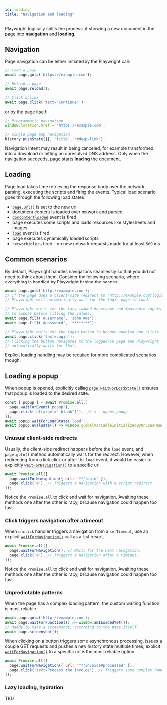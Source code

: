 ```yaml
---
id: loading
title: "Navigation and loading"
---
```



Playwright logically splits the process of showing a new document in the page into **navigation** and **loading**.

## Navigation

Page navigation can be either initiated by the Playwright call:

```js
// Load a page
await page.goto('https://example.com');

// Reload a page
await page.reload();

// Click a link
await page.click('text="Continue"');
```

or by the page itself:

```js
// Programmatic navigation
window.location.href = 'https://example.com';

// Single page app navigation
history.pushState({}, 'title', '#deep-link');
```

Navigation intent may result in being canceled, for example transformed into a download or hitting an unresolved DNS address. Only when the navigation succeeds, page starts **loading** the document.

## Loading

Page load takes time retrieving the response body over the network, parsing, executing the scripts and firing the events. Typical load scenario goes through the following load states:
- [`page.url()`](api/class-page.md#pageurl) is set to the new url
- document content is loaded over network and parsed
- [`domcontentloaded`](api/class-page.md#event-domcontentloaded) event is fired
- page executes some scripts and loads resources like stylesheets and images
- [`load`](api/class-page.md#event-load) event is fired
- page executes dynamically loaded scripts
- `networkidle` is fired - no new network requests made for at least `500` ms

## Common scenarios

By default, Playwright handles navigations seamlessly so that you did not need to think about them. Consider the following scenario, where everything is handled by Playwright behind the scenes:

```js
await page.goto('http://example.com');
// If the page does a client-side redirect to 'http://example.com/login'.
// Playwright will automatically wait for the login page to load.

// Playwright waits for the lazy loaded #username and #password inputs
// to appear before filling the values.
await page.fill('#username', 'John Doe');
await page.fill('#password', '********');

// Playwright waits for the login button to become enabled and clicks it.
await page.click('text=Login');
// Clicking the button navigates to the logged-in page and Playwright
// automatically waits for that.
```

Explicit loading handling may be required for more complicated scenarios though.

## Loading a popup

When popup is opened, explicitly calling [`page.waitForLoadState()`](api/class-page.md#pagewaitforloadstatestate-options) ensures that popup is loaded to the desired state.
```js
const [ popup ] = await Promise.all([
  page.waitForEvent('popup'),
  page.click('a[target="_blank"]'),  // <-- opens popup
]);
await popup.waitForLoadState('load');
await popup.evaluate(() => window.globalVariableInitializedByOnLoadHandler);
```

### Unusual client-side redirects

Usually, the client-side redirect happens before the `load` event, and `page.goto()` method automatically waits for the redirect. However, when redirecting from a link click or after the `load` event, it would be easier to explicitly [`waitForNavigation()`](api/class-page.md#pagewaitfornavigationoptions) to a specific url.
```js
await Promise.all([
  page.waitForNavigation({ url: '**/login' }),
  page.click('a'), // Triggers a navigation with a script redirect.
]);
```

Notice the `Promise.all` to click and wait for navigation. Awaiting these methods one after the other is racy, because navigation could happen too fast.

### Click triggers navigation after a timeout

When `onclick` handler triggers a navigation from a `setTimeout`, use an explicit [`waitForNavigation()`](api.md#pagewaitfornavigationoptions) call as a last resort.
```js
await Promise.all([
  page.waitForNavigation(), // Waits for the next navigation.
  page.click('a'), // Triggers a navigation after a timeout.
]);
```

Notice the `Promise.all` to click and wait for navigation. Awaiting these methods one after the other is racy, because navigation could happen too fast.

### Unpredictable patterns

When the page has a complex loading pattern, the custom waiting function is most reliable.
```js
await page.goto('http://example.com');
await page.waitForFunction(() => window.amILoadedYet());
// Ready to take a screenshot, according to the page itself.
await page.screenshot();
```

When clicking on a button triggers some asynchronous processing, issues a couple GET requests and pushes a new history state multiple times, explicit [`waitForNavigation()`](api.md#pagewaitfornavigationoptions) to a specific url is the most reliable option.
```js
await Promise.all([
  page.waitForNavigation({ url: '**/invoice#processed' }),
  page.click('text=Process the invoice'), // Triggers some complex handling.
]);
```

### Lazy loading, hydration

TBD
